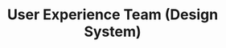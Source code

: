 ---
name: Maren
title: User Experience Team (Design System)
tags:
  - ta11y
picture: ../../images/team/Ta11yCat.png
---